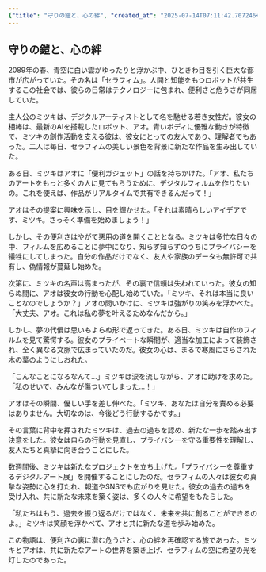 ```yaml
---
{"title": "守りの鎧と、心の絆", "created_at": "2025-07-14T07:11:42.707246+09:00", "pattern_id": 9, "pattern_name": "ドラえもん型", "year": 2089}
---
```


## 守りの鎧と、心の絆

2089年の春、青空に白い雲がゆったりと浮かぶ中、ひときわ目を引く巨大な都市が広がっていた。その名は「セラフィム」。人間と知能をもつロボットが共生するこの社会では、彼らの日常はテクノロジーに包まれ、便利さと危うさが同居していた。

主人公のミツキは、デジタルアーティストとして名を馳せる若き女性だ。彼女の相棒は、最新のAIを搭載したロボット、アオ。青いボディに優雅な動きが特徴で、ミツキの創作活動を支える彼は、彼女にとっての友人であり、理解者でもあった。二人は毎日、セラフィムの美しい景色を背景に新たな作品を生み出していた。

ある日、ミツキはアオに「便利ガジェット」の話を持ちかけた。「アオ、私たちのアートをもっと多くの人に見てもらうために、デジタルフィルムを作りたいの。これを使えば、作品がリアルタイムで共有できるんだって！」

アオはその提案に興味を示し、目を輝かせた。「それは素晴らしいアイデアです、ミツキ。さっそく準備を始めましょう！」

しかし、その便利さはやがて悪用の道を開くこととなる。ミツキは多忙な日々の中、フィルムを広めることに夢中になり、知らず知らずのうちにプライバシーを犠牲にしてしまった。自分の作品だけでなく、友人や家族のデータも無許可で共有し、偽情報が蔓延し始めた。

次第に、ミツキの名声は高まったが、その裏で信頼は失われていった。彼女の知らぬ間に、アオは彼女の行動を心配し始めていた。「ミツキ、それは本当に良いことなのでしょうか？」アオの問いかけに、ミツキは強がりの笑みを浮かべた。「大丈夫、アオ。これは私の夢を叶えるためなんだから。」

しかし、夢の代償は思いもよらぬ形で返ってきた。ある日、ミツキは自作のフィルムを見て驚愕する。彼女のプライベートな瞬間が、適当な加工によって装飾され、全く異なる文脈で広まっていたのだ。彼女の心は、まるで寒風にさらされた木の葉のようにしおれた。

「こんなことになるなんて…」ミツキは涙を流しながら、アオに助けを求めた。「私のせいで、みんなが傷ついてしまった…！」

アオはその瞬間、優しい手を差し伸べた。「ミツキ、あなたは自分を責める必要はありません。大切なのは、今後どう行動するかです。」

その言葉に背中を押されたミツキは、過去の過ちを認め、新たな一歩を踏み出す決意をした。彼女は自らの行動を見直し、プライバシーを守る重要性を理解し、友人たちと真摯に向き合うことにした。

数週間後、ミツキは新たなプロジェクトを立ち上げた。「プライバシーを尊重するデジタルアート展」を開催することにしたのだ。セラフィムの人々は彼女の真摯な姿勢に心を打たれ、報道やSNSでも広がりを見せた。彼女の過去の過ちを受け入れ、共に新たな未来を築く姿は、多くの人々に希望をもたらした。

「私たちはもう、過去を振り返るだけではなく、未来を共に創ることができるのよ。」ミツキは笑顔を浮かべて、アオと共に新たな道を歩み始めた。

この物語は、便利さの裏に潜む危うさと、心の絆を再確認する旅であった。ミツキとアオは、共に新たなアートの世界を築き上げ、セラフィムの空に希望の光を灯したのであった。
